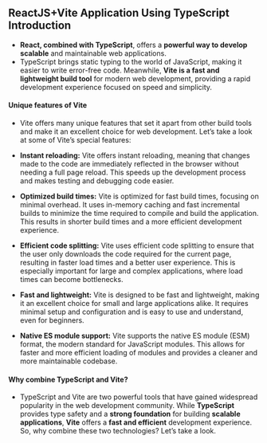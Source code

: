 ## ReactJS+Vite Application Using TypeScript Introduction

* **React, combined with TypeScript**, offers a **powerful way to develop scalable** and maintainable web applications.
* TypeScript brings static typing to the world of JavaScript, making it easier to write error-free code. Meanwhile, **Vite is a fast and lightweight build tool** for modern web development, providing a rapid development experience focused on speed and simplicity.

#### Unique features of Vite

* Vite offers many unique features that set it apart from other build tools and make it an excellent choice for web development. Let’s take a look at some of Vite’s special features:

* **Instant reloading:** Vite offers instant reloading, meaning that changes made to the code are immediately reflected in the browser without needing a full page reload. This speeds up the development process and makes testing and debugging code easier.
  
* **Optimized build times:** Vite is optimized for fast build times, focusing on minimal overhead. It uses in-memory caching and fast incremental builds to minimize the time required to compile and build the application. This results in shorter build times and a more efficient development experience.
  
* **Efficient code splitting:** Vite uses efficient code splitting to ensure that the user only downloads the code required for the current page, resulting in faster load times and a better user experience. This is especially important for large and complex applications, where load times can become bottlenecks.

* **Fast and lightweight:**  Vite is designed to be fast and lightweight, making it an excellent choice for small and large applications alike. It requires minimal setup and configuration and is easy to use and understand, even for beginners.
 
* **Native ES module support:** Vite supports the native ES module (ESM) format, the modern standard for JavaScript modules. This allows for faster and more efficient loading of modules and provides a cleaner and more maintainable codebase.

#### Why combine TypeScript and Vite?

* TypeScript and Vite are two powerful tools that have gained widespread popularity in the web development community. While **TypeScript** provides type safety and a **strong foundation** for building **scalable applications**, **Vite** offers a **fast and efficient** development experience. So, why combine these two technologies? Let’s take a look.


